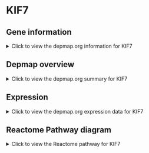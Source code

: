<h1>KIF7</h1>

<h2>Gene information</h2>
<details>
  <summary>Click to view the depmap.org information for KIF7</summary>
  <p><a href="https://depmap.org/portal/gene/KIF7?tab=about" target="_BLANK">Open page in a new tab...</a></p>
  <iframe src="https://depmap.org/portal/gene/KIF7?tab=about" style="border:none;width:100%;height:800px"></iframe>
</details>

<h2>Depmap overview</h2>
<details>
  <summary>Click to view the depmap.org summary for KIF7</summary>
  <p><a href="https://depmap.org/portal/gene/KIF7?tab=overview" target="_BLANK">Open page in a new tab...</a></p>
  <iframe src="https://depmap.org/portal/gene/KIF7?tab=overview" style="border:none;width:100%;height:800px"></iframe>
</details>

<h2>Expression</h2>
<details>
  <summary>Click to view the depmap.org expression data for KIF7</summary>
  <p><a href="https://depmap.org/portal/gene/KIF7?tab=characterization" target="_BLANK">Open page in a new tab...</a></p>
  <iframe src="https://depmap.org/portal/gene/KIF7?tab=characterization" style="border:none;width:100%;height:800px"></iframe>
</details>



<h2>Reactome Pathway diagram</h2>
<details>
  <summary>Click to view the Reactome pathway for KIF7</summary>
  <p><a href="https://reactome.org/PathwayBrowser/#/R-HSA-5632684" target="_BLANK">Open page in a new tab...</a></p>
  <p>Hedgehog 'on' state</p>
<iframe src="https://reactome.org/PathwayBrowser/#/R-HSA-5632684" style="border:none;width:100%;height:800px"></iframe>
</details>



